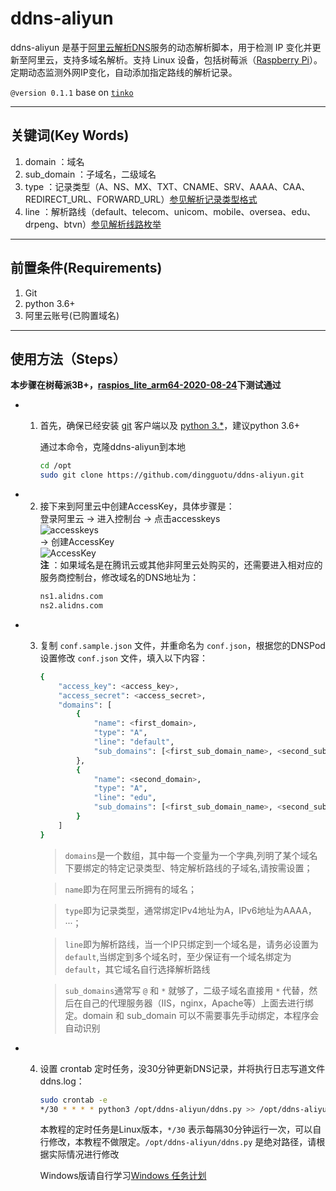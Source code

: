 # ddns-aliyun

ddns-aliyun 是基于[阿里云解析DNS](https://help.aliyun.com/product/29697.html)服务的动态解析脚本，用于检测 IP 变化并更新至阿里云，支持多域名解析。支持 Linux 设备，包括树莓派（[Raspberry Pi](https://www.raspberrypi.org/)）。定期动态监测外网IP变化，自动添加指定路线的解析记录。


`@version 0.1.1`    base on [`tinko`](https://github.com/dingguotu/ddns-aliyun)

---

## 关键词(Key Words)

1. domain ：域名
2. sub_domain ：子域名，二级域名
3. type ：记录类型（A、NS、MX、TXT、CNAME、SRV、AAAA、CAA、REDIRECT_URL、FORWARD_URL）[参见解析记录类型格式](https://help.aliyun.com/document_detail/29805.html?spm=a2c4g.11186623.2.15.402c2846nY0Gzp)    
4. line ：解析路线（default、telecom、unicom、mobile、oversea、edu、drpeng、btvn）[参见解析线路枚举](https://help.aliyun.com/document_detail/29807.html?spm=a2c4g.11186623.2.16.402c2846nY0Gzp)    

---

## 前置条件(Requirements)

1. Git
2. python 3.6+
3. 阿里云账号(已购置域名)

---

## 使用方法（Steps）    

**本步骤在树莓派3B+，[raspios_lite_arm64-2020-08-24](https://mirrors.tuna.tsinghua.edu.cn/raspberry-pi-os-images/raspios_lite_arm64/images/raspios_lite_arm64-2020-08-24/)下测试通过**    

+ 1.  首先，确保已经安装 [git](https://git-scm.com/) 客户端以及 [python 3.*](https://www.python.org/downloads/)，建议python 3.6+

        通过本命令，克隆ddns-aliyun到本地

        ```bash
        cd /opt
        sudo git clone https://github.com/dingguotu/ddns-aliyun.git
        ```

+ 2.  接下来到阿里云中创建AccessKey，具体步骤是：    
    登录阿里云 -> 进入控制台 -> 点击accesskeys    
    ![accesskeys](img/accesskeys.png)    
    -> 创建AccessKey     
    ![AccessKey](img/create-access-key.png)    
    **注** ：如果域名是在腾讯云或其他非阿里云处购买的，还需要进入相对应的服务商控制台，修改域名的DNS地址为：    
        ```bash
        ns1.alidns.com
        ns2.alidns.com
        ```

+ 3.  复制 `conf.sample.json` 文件，并重命名为 `conf.json`，根据您的DNSPod设置修改 `conf.json` 文件，填入以下内容：    
        ```bash
        {
            "access_key": <access_key>,
            "access_secret": <access_secret>,
            "domains": [
                {
                    "name": <first_domain>,
                    "type": "A",
                    "line": "default",
                    "sub_domains": [<first_sub_domain_name>, <second_sub_domain_name>,...]
                },
                {
                    "name": <second_domain>,
                    "type": "A",
                    "line": "edu",
                    "sub_domains": [<first_sub_domain_name>, <second_sub_domain_name>,...]
                }
            ]
        }
        ```
        > `domains`是一个数组，其中每一个变量为一个字典,列明了某个域名下要绑定的特定记录类型、特定解析路线的子域名,请按需设置；    
        
        > `name`即为在阿里云所拥有的域名；    

        > `type`即为记录类型，通常绑定IPv4地址为A，IPv6地址为AAAA，···；    
        
        > `line`即为解析路线，当一个IP只绑定到一个域名是，请务必设置为`default`,当绑定到多个域名时，至少保证有一个域名绑定为`default`，其它域名自行选择解析路线

        > `sub_domains`通常写 `@` 和 `*` 就够了，二级子域名直接用 `*` 代替，然后在自己的代理服务器（IIS，nginx，Apache等）上面去进行绑定。domain 和 sub_domain 可以不需要事先手动绑定，本程序会自动识别

+ 4. 设置 crontab 定时任务，没30分钟更新DNS记录，并将执行日志写道文件ddns.log：    
        ```bash
        sudo crontab -e
        */30 * * * * python3 /opt/ddns-aliyun/ddns.py >> /opt/ddns-aliyun/ddns.log 2>&1
        ```
        本教程的定时任务是Linux版本，`*/30` 表示每隔30分钟运行一次，可以自行修改，本教程不做限定。`/opt/ddns-aliyun/ddns.py` 是绝对路径，请根据实际情况进行修改    
        
        Windows版请自行学习[Windows 任务计划](https://jingyan.baidu.com/article/0964eca26a53b08285f536d2.html)
